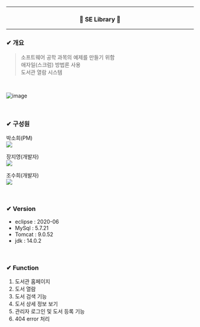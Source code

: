 <hr/>  

<h3 align="center">🚀 SE Library 🚀</h3>  
<hr/>  

### ✔ 개요
> 소프트웨어 공학 과목의 예제를 만들기 위함  
> 애자일(스크럼) 방법론 사용  
> 도서관 열람 시스템  

<br/>  

![image](https://user-images.githubusercontent.com/69746967/161719718-aa224022-93f1-40c0-9393-9d48c2f74afc.png)

<br/>  

### ✔ 구성원
박소희(PM)  
<a href= "https://github.com/soso-p"><img src="https://img.shields.io/badge/GitHub-181717?style=flat-square&logo=GitHub&logoColor=white"/></a>  

장지영(개발자)  
<a href= "https://github.com/gzero-99"><img src="https://img.shields.io/badge/GitHub-181717?style=flat-square&logo=GitHub&logoColor=white"/></a>  

조수희(개발자)  
<a href= "https://github.com/josuhee"><img src="https://img.shields.io/badge/GitHub-181717?style=flat-square&logo=GitHub&logoColor=white"/></a>  

<br/>  

### ✔ Version
- eclipse : 2020-06
- MySql : 5.7.21
- Tomcat : 9.0.52
- jdk : 14.0.2

<br/>  


### ✔ Function
1. 도서관 홈페이지
2. 도서 열람
3. 도서 검색 기능
4. 도서 상세 정보 보기
5. 관리자 로그인 및 도서 등록 기능
6. 404 error 처리

<br/>  


